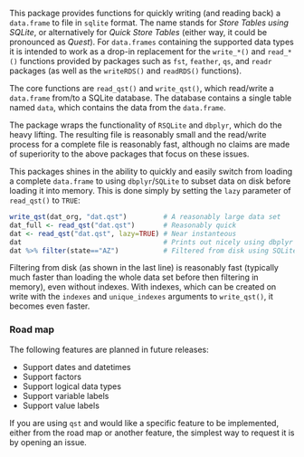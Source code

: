 This package provides functions for quickly writing (and reading back) a `data.frame` to file in `sqlite` format. The name stands for *Store Tables using SQLite*, or alternatively for *Quick Store Tables* (either way, it could be pronounced as *Quest*). For `data.frames` containing the supported data types it is intended to work as a drop-in replacement for the `write_*()` and `read_*()` functions provided by packages such as `fst`, `feather`, `qs`, and `readr` packages (as well as the `writeRDS()` and `readRDS()` functions). 

The core functions are `read_qst()` and `write_qst()`, which read/write a `data.frame` from/to a SQLite database. The database contains a single table named `data`, which contains the data from the `data.frame`.

The package wraps the functionality of `RSQLite` and `dbplyr`, which do the heavy lifting. The resulting file is reasonably small and the read/write process for a complete file is reasonably fast, although no claims are made of superiority to the above packages that focus on these issues.

This packages shines in the ability to quickly and easily switch from loading a complete `data.frame` to using `dbplyr`/`SQLite` to subset data on disk before loading it into memory. This is done simply by setting the `lazy` parameter of `read_qst()` to `TRUE`:

```R
write_qst(dat_org, "dat.qst")         # A reasonably large data set
dat_full <- read_qst("dat.qst")       # Reasonably quick
dat <- read_qst("dat.qst", lazy=TRUE) # Near instanteous
dat                                   # Prints out nicely using dbplyr
dat %>% filter(state=="AZ")           # Filtered from disk using SQLite
```

Filtering from disk (as shown in the last line) is reasonably fast (typically much faster than loading the whole data set before then filtering in memory), even without indexes. With indexes, which can be created on write with the `indexes` and `unique_indexes` arguments to `write_qst()`, it becomes even faster.

### Road map

The following features are planned in future releases:

* Support dates and datetimes
* Support factors
* Support logical data types
* Support variable labels
* Support value labels

If you are using `qst` and would like a specific feature to be implemented, either from the road map or another feature, the simplest way to request it is by opening an issue.

